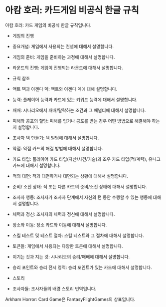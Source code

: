 # 아캄 호러: 카드게임 비공식 한글 규칙

아캄 호러: 카드 게임의 비공식 한글 규칙입니다.

* 게임의 진행
 * 중요개념: 게임에서 사용되는 컨셉에 대해서 설명합니다.
 * 게임의 준비: 게임을 준비하는 과정에 대해서 설명합니다.
 * 라운드의 진행: 게임이 진행되는 라운드에 대해서 설명합니다.


* 규칙 참조
 * 액트 덱과 아젠다 덱: 액트와 아젠다 덱에 대해 설명합니다.
 * 능력: 플레이어 능력과 카드에 있는 키워드 능력에 대해서 설명합니다.
 * 패배: 시나리오에서 패배/탈락하는 조건과 그 패널티에 대해서 설명합니다.
 * 피해와 공포의 할당: 피해를 입거나 공포를 받는 경우 어떤 방법으로 해결해야 하는지 설명합니다.
 * 조사자 덱 만들기: 덱 빌딩에 대해서 설명합니다.
 * 약점: 약점 카드의 해결 방법에 대해서 설명합니다.
 * 카드 타입: 플레이어 카드 타입(자산/사건/기술)과 조우 카드 타입(적/계략), 유니크 카드에 대해서 설명합니다.
 * 적의 대면: 적과 대면하거나 대면되는 상황에 대해서 설명합니다.
 * 준비/ 소진 상태: 적 또는 다른 카드의 준비/소진 상태에 대해서 설명합니다.
 * 조사자 행동: 조사자가 조사자 단계에서 자신의 턴 동안 수행할 수 있는 행동에 대해서 설명합니다.
 * 체력과 정신: 조사자의 체력과 정신에 대해서 설명합니다.
 * 장소와 이동: 장소 카드와 이동에 대해서 설명합니다.
 * 스킬 테스트 및 테스트 절차: 스킬 테스트와 그 절차에 대해서 설명합니다.
 * 토큰들: 게임에서 사용되는 다양한 토큰에 대해서 설명합니다.
 * 이기는 것과 지는 것: 시나리오의 승리/패배에 대해서 설명합니다.
 * 승리 포인트와 승리 전시 영역: 승리 포인트가 있는 카드에 대해서 설명합니다.

* 스토리
 * 조사자들: 조사자들의 배경 스토리 번역입니다.

Arkham Horror: Card Game은 FantasyFlightGames의 상표입니다.
